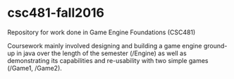 # csc481-fall2016
Repository for work done in Game Engine Foundations (CSC481)

Coursework mainly involved designing and building a game engine ground-up in java over the length of the semester (/Engine) as well as demonstrating its capabilities and re-usability with two simple games (/Game1, /Game2).
